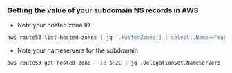 ### Getting the value of your subdomain NS records in AWS

 - Note your hosted zone ID

```bash
aws route53 list-hosted-zones | jq '.HostedZones[] | select(.Name=="subdomain.example.com.") | .Id'

```

  - Note your nameservers for the subdomain

```bash
aws route53 get-hosted-zone --id $HZC | jq .DelegationSet.NameServers
```